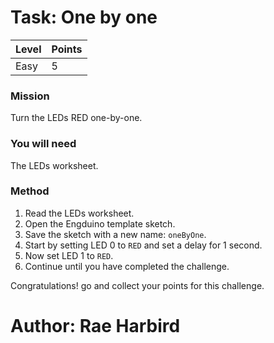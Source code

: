 
# Task: One by one


| Level| Points |
| -- | -- |
| Easy | 5 |

### Mission

Turn the LEDs RED one-by-one.

### You will need
The LEDs worksheet.

### Method
1. Read the LEDs worksheet.
2. Open the Engduino template sketch.
2. Save the sketch with a new name: ```oneByOne```.
3. Start by setting LED 0 to ```RED``` and set a delay for 1 second.
4. Now set LED 1 to ```RED```.
5. Continue until you have completed the challenge.


Congratulations! go and collect your points for this challenge.


# Author: Rae Harbird